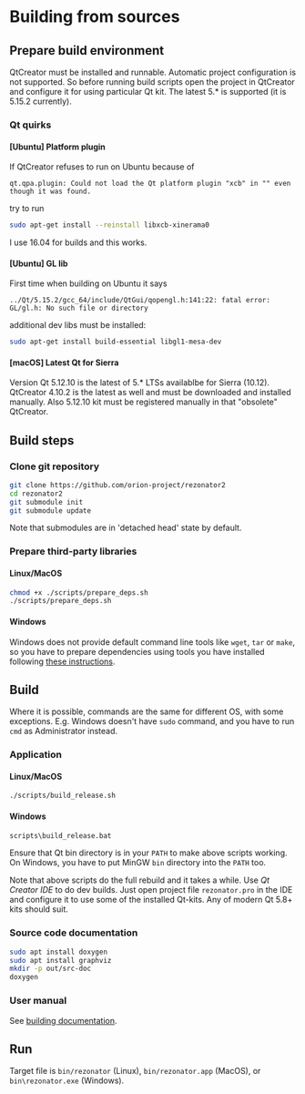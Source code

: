 # Building from sources

## Prepare build environment

QtCreator must be installed and runnable.
Automatic project configuration is not supported.
So before running build scripts open the project in QtCreator and configure it for using particular Qt kit.
The latest 5.* is supported (it is 5.15.2 currently).

### Qt quirks

#### [Ubuntu] Platform plugin

If QtCreator refuses to run on Ubuntu because of

```
qt.qpa.plugin: Could not load the Qt platform plugin "xcb" in "" even though it was found.
```

try to run 

```bash
sudo apt-get install --reinstall libxcb-xinerama0
```

I use 16.04 for builds and this works.

#### [Ubuntu] GL lib

First time when building on Ubuntu it says

```
../Qt/5.15.2/gcc_64/include/QtGui/qopengl.h:141:22: fatal error: GL/gl.h: No such file or directory
```

additional dev libs must be installed:

```bash
sudo apt-get install build-essential libgl1-mesa-dev
```

#### [macOS] Latest Qt for Sierra

Version Qt 5.12.10 is the latest of 5.* LTSs availablbe for Sierra (10.12).
QtCreator 4.10.2 is the latest as well and must be downloaded and installed manually.
Also 5.12.10 kit must be registered manually in that "obsolete" QtCreator.

## Build steps

### Clone git repository

```bash
git clone https://github.com/orion-project/rezonator2
cd rezonator2
git submodule init
git submodule update
```

Note that submodules are in 'detached head' state by default.

### Prepare third-party libraries

#### Linux/MacOS

```bash
chmod +x ./scripts/prepare_deps.sh
./scripts/prepare_deps.sh
```

#### Windows

Windows does not provide default command line tools like `wget`, `tar` or `make`, so you have to prepare dependencies using tools you have installed following [these instructions](prepare-deps-win.md).


## Build

Where it is possible, commands are the same for different OS, with some exceptions. E.g. Windows doesn't have `sudo` command, and you have to run `cmd` as Administrator instead. 

### Application

#### Linux/MacOS

```bash
./scripts/build_release.sh
```
#### Windows

```bash
scripts\build_release.bat
```

Ensure that Qt bin directory is in your `PATH` to make above scripts working. On Windows, you have to put MinGW `bin` directory into the `PATH` too.

Note that above scripts do the full rebuild and it takes a while. Use *Qt Creator IDE* to do dev builds. Just open project file `rezonator.pro` in the IDE and configure it to use some of the installed Qt-kits. Any of modern Qt 5.8+ kits should suit.

### Source code documentation

```bash
sudo apt install doxygen
sudo apt install graphviz
mkdir -p out/src-doc
doxygen
```

### User manual

See [building documentation](../help/README.md).

## Run
Target file is `bin/rezonator` (Linux), `bin/rezonator.app` (MacOS), or `bin\rezonator.exe` (Windows). 
